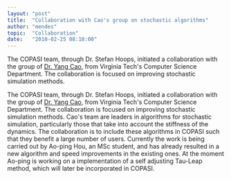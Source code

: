 ```yaml
---
layout: "post"
title:  "Collaboration with Cao's group on stochastic algorithms"
author: "mendes"
topic:  "Collaboration"
date:   "2010-02-25 08:10:00"
---
```


The COPASI team, through Dr. Stefan Hoops, initiated a collaboration
with the group of [Dr. Yang Cao](http://people.cs.vt.edu/~ycao/), from
Virginia Tech's Computer Science Department. The collaboration is
focused on improving stochastic simulation methods.   

The COPASI team, through Dr. Stefan Hoops, initiated a collaboration
with the group of [Dr. Yang Cao](http://people.cs.vt.edu/~ycao/), from
Virginia Tech's Computer Science Department. The collaboration is
focused on improving stochastic simulation methods. Cao's team are
leaders in algorithms for stochastic simulation, particularly those
that take into account the stiffness of the dynamics. The
collaboration is to include these algorithms in COPASI such that they
benefit a large number of users. Currently the work is being carried
out by Ao-ping Hou, an MSc student, and has already resulted in a new
algorithm and speed improvements in the existing ones. At the moment
Ao-ping is working on a implementation of a self adjusting Tau-Leap
method, which will later be incorporated in COPASI. 

